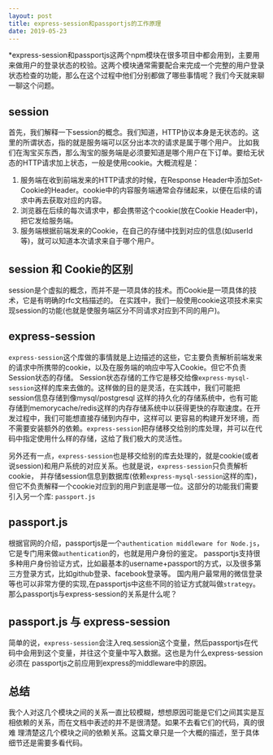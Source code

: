```yaml
---
layout: post
title: express-session和passportjs的工作原理
date: 2019-05-23
---
```


*express-session和passportjs这两个npm模块在很多项目中都会用到，主要用来做用户的登录状态的校验。这两个模块通常需要配合来完成一个完整的用户登录状态检查的功能，那么在这个过程中他们分别都做了哪些事情呢？我们今天就来聊一聊这个问题。

## session
首先，我们解释一下session的概念。我们知道，HTTP协议本身是无状态的。这里的所谓状态，指的就是服务端可以区分出本次的请求是属于哪个用户。
比如我们在淘宝买东西，那么淘宝的服务端是必须要知道是哪个用户在下订单。要给无状态的HTTP请求加上状态，一般是使用cookie。大概流程是：
   1. 服务端在收到前端发来的HTTP请求的时候，在Response Header中添加Set-Cookie的Header。cookie中的内容服务端通常会存储起来，以便在后续的请求中再去获取对应的内容。
   2. 浏览器在后续的每次请求中，都会携带这个cookie(放在Cookie Header中)，把它发给服务端。
   3. 服务端根据前端发来的Cookie，在自己的存储中找到对应的信息(如userId等)，就可以知道本次请求来自于哪个用户。

## session 和 Cookie的区别
session是个虚拟的概念，而并不是一项具体的技术。而Cookie是一项具体的技术，它是有明确的rfc文档描述的。
在实践中，我们一般使用cookie这项技术来实现session的功能(也就是使服务端区分不同请求对应到不同的用户)。

## express-session
`express-session`这个库做的事情就是上边描述的这些，它主要负责解析前端发来的请求中所携带的cookie，以及在服务端的响应中写入Cookie。但它不负责Session状态的存储。
Session状态存储的工作它是移交给像`express-mysql-session`这样的库来去做的。这样做的目的是灵活，在实践中，我们可能把session信息存储到像mysql/postgresql
这样的持久化的存储系统中，也有可能存储到memorycache/redis这样的内存存储系统中以获得更快的存取速度。在开发过程中，我们可能想直接存储到内存中，这样可以
更容易的构建开发环境，而不需要安装额外的依赖。`express-session`把存储移交给别的库处理，并可以在代码中指定使用什么样的存储，这给了我们极大的灵活性。

另外还有一点，`express-session`也是移交给别的库去处理的，就是cookie(或者说session)和用户系统的对应关系。也就是说，`express-session`只负责解析cookie，
并存储session信息到数据库(依赖`express-mysql-session`这样的库)，但它不负责解释一个cookie对应到的用户到底是哪一位。这部分的功能我们需要引入另一个库:
`passport.js`

## passport.js
根据官网的介绍，passportjs是一个`authentication middleware for Node.js`，它是专门用来做`authentication`的，也就是用户身份的鉴定。
passportjs支持很多种用户身份验证方式，比如最基本的username+passport的方式，以及很多第三方登录方式，比如github登录、facebook登录等。
国内用户最常用的微信登录等也可以非常方便的实现,在passportjs中这些不同的验证方式就叫做`strategy`。那么passportjs与express-session的关系是什么呢？

## passport.js 与 express-session
简单的说，`express-session`会注入req.session这个变量，然后passportjs在代码中会用到这个变量，并往这个变量中写入数据。这也是为什么express-session必须在
passportjs之前应用到express的middleware中的原因。

## 总结
我个人对这几个模块之间的关系一直比较模糊，想想原因可能是它们之间其实是互相依赖的关系，而在文档中表述的并不是很清楚。如果不去看它们的代码，真的很难
理清楚这几个模块之间的依赖关系。这篇文章只是一个大概的描述，至于具体细节还是需要多看代码。
